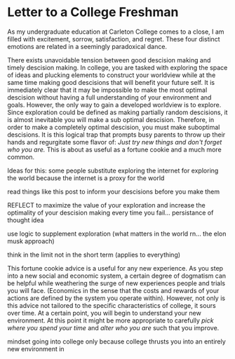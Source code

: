 # Letter to a College Freshman

As my undergraduate education at Carleton College comes to a close, I am filled with excitement, sorrow, satisfaction, and regret. These four distinct emotions are related in a seemingly paradoxical dance. 


There exists unavoidable tension between good descision making and timely descision making. In college, you are tasked with exploring the space of ideas and plucking elements to construct your worldview while at the same time making good descisions that will benefit your future self. It is immediately clear that it may be impossible to make the most optimal descision without having a full understanding of your environment and goals. However, the only way to gain a developed worldview is to explore. Since exploration could be defined as making partially random descisions, it is almost inevitable you will make a sub optimal descision. Therefore, in order to make a completely optimal descision, you must make suboptimal descisions. It is this logical trap that prompts busy parents to throw up their hands and regurgitate some flavor of: *Just try new things and don't forget who you are.* This is about as useful as a fortune cookie and a much more common.

Ideas for this:
some people substitute exploring the internet for exploring the world because the internet is a proxy for the world

read things like this post to inform your descisions before you make them

REFLECT to maximize the value of your exploration and increase the optimality of your descision making every time you fail... persistance of thought idea

use logic to supplement exploration (what matters in the world rn... the elon musk approach)

think in the limit not in the short term (applies to everything)










This fortune cookie advice is a useful for any new experience. As you step into a new social and economic system, a certain degree of dogmatism can be helpful while weathering the surge of new experiences people and trials you will face. (Economics in the sense that the costs and rewards of your actions are defined by the system you operate within). However, not only is this advice not tailored to the specific characteristics of college, it sours over time. At a certain point, you will begin to understand your new environment. At this point it might be more appropriate to carefully *pick where you spend your time* and *alter who you are* such that you improve. 


mindset going into college only because college thrusts you into an entirely new environment in
